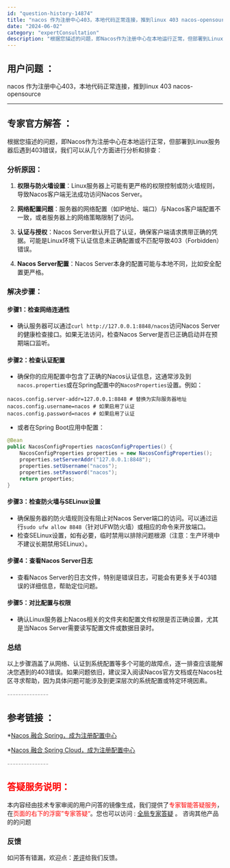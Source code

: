 ```yaml
---
id: "question-history-14874"
title: "nacos 作为注册中心403，本地代码正常连接，推到linux 403 nacos-opensource"
date: "2024-06-02"
category: "expertConsultation"
description: "根据您描述的问题，即Nacos作为注册中心在本地运行正常，但部署到Linux服务器后遇到403错误，我们可以从几个方面进行分析和排查：### 分析原因：1. **权限与防火墙设置**：Linux服务器上可能有更严格的权限控制或防火墙规则，导致Nacos客户端无法成功访问Nacos Server。2."
---
```


## 用户问题 ： 
 nacos 作为注册中心403，本地代码正常连接，推到linux 403 nacos-opensource 

---------------
## 专家官方解答 ：

根据您描述的问题，即Nacos作为注册中心在本地运行正常，但部署到Linux服务器后遇到403错误，我们可以从几个方面进行分析和排查：

### 分析原因：

1. **权限与防火墙设置**：Linux服务器上可能有更严格的权限控制或防火墙规则，导致Nacos客户端无法成功访问Nacos Server。

2. **网络配置问题**：服务器的网络配置（如IP地址、端口）与Nacos客户端配置不一致，或者服务器上的网络策略限制了访问。

3. **认证与授权**：Nacos Server默认开启了认证，确保客户端请求携带正确的凭据。可能是Linux环境下认证信息未正确配置或不匹配导致403（Forbidden）错误。

4. **Nacos Server配置**：Nacos Server本身的配置可能与本地不同，比如安全配置更严格。

### 解决步骤：

#### 步骤1：检查网络连通性
- 确认服务器可以通过`curl http://127.0.0.1:8848/nacos`访问Nacos Server的健康检查接口。如果无法访问，检查Nacos Server是否已正确启动并在预期端口监听。

#### 步骤2：检查认证配置
- 确保你的应用配置中包含了正确的Nacos认证信息，这通常涉及到`nacos.properties`或在Spring配置中的`NacosProperties`设置。例如：
```properties
nacos.config.server-addr=127.0.0.1:8848 # 替换为实际服务器地址
nacos.config.username=nacos # 如果启用了认证
nacos.config.password=nacos # 如果启用了认证
```
- 或者在Spring Boot应用中配置：
```java
@Bean
public NacosConfigProperties nacosConfigProperties() {
    NacosConfigProperties properties = new NacosConfigProperties();
    properties.setServerAddr("127.0.0.1:8848");
    properties.setUsername("nacos");
    properties.setPassword("nacos");
    return properties;
}
```

#### 步骤3：检查防火墙与SELinux设置
- 确保服务器的防火墙规则没有阻止对Nacos Server端口的访问。可以通过运行`sudo ufw allow 8848`（针对UFW防火墙）或相应的命令来开放端口。
- 检查SELinux设置，如有必要，临时禁用以排除问题根源（注意：生产环境中不建议长期禁用SELinux）。

#### 步骤4：查看Nacos Server日志
- 查看Nacos Server的日志文件，特别是错误日志，可能会有更多关于403错误的详细信息，帮助定位问题。

#### 步骤5：对比配置与权限
- 确认Linux服务器上Nacos相关的文件夹和配置文件权限是否正确设置，尤其是当Nacos Server需要读写配置文件或数据目录时。

### 总结
以上步骤涵盖了从网络、认证到系统配置等多个可能的故障点，逐一排查应该能解决您遇到的403错误。如果问题依旧，建议深入阅读Nacos官方文档或在Nacos社区寻求帮助，因为具体问题可能涉及到更深层次的系统配置或特定环境因素。


<font color="#949494">---------------</font> 


## 参考链接 ：

*[Nacos 融合 Spring，成为注册配置中心](https://nacos.io/docs/latest/ecology/use-nacos-with-spring)
 
 *[Nacos 融合 Spring Cloud，成为注册配置中心](https://nacos.io/docs/latest/ecology/use-nacos-with-spring-cloud)


 <font color="#949494">---------------</font> 
 


## <font color="#FF0000">答疑服务说明：</font> 

本内容经由技术专家审阅的用户问答的镜像生成，我们提供了<font color="#FF0000">专家智能答疑服务</font>，在<font color="#FF0000">页面的右下的浮窗”专家答疑“</font>。您也可以访问 : [全局专家答疑](https://opensource.alibaba.com/chatBot) 。 咨询其他产品的的问题

### 反馈
如问答有错漏，欢迎点：[差评](https://ai.nacos.io/user/feedbackByEnhancerGradePOJOID?enhancerGradePOJOId=14899)给我们反馈。
